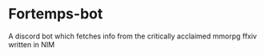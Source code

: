 # Fortemps-bot
A discord bot which fetches info from the critically acclaimed mmorpg ffxiv written in NIM
